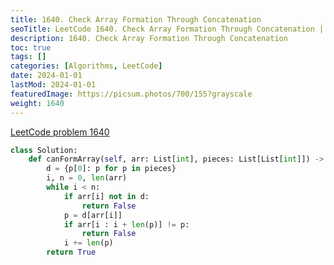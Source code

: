 ```yaml
---
title: 1640. Check Array Formation Through Concatenation
seoTitle: LeetCode 1640. Check Array Formation Through Concatenation | Python solution and explanation
description: 1640. Check Array Formation Through Concatenation
toc: true
tags: []
categories: [Algorithms, LeetCode]
date: 2024-01-01
lastMod: 2024-01-01
featuredImage: https://picsum.photos/700/155?grayscale
weight: 1640
---
```


[LeetCode problem 1640](https://leetcode.com/problems/check-array-formation-through-concatenation/)

```python
class Solution:
    def canFormArray(self, arr: List[int], pieces: List[List[int]]) -> bool:
        d = {p[0]: p for p in pieces}
        i, n = 0, len(arr)
        while i < n:
            if arr[i] not in d:
                return False
            p = d[arr[i]]
            if arr[i : i + len(p)] != p:
                return False
            i += len(p)
        return True

```
